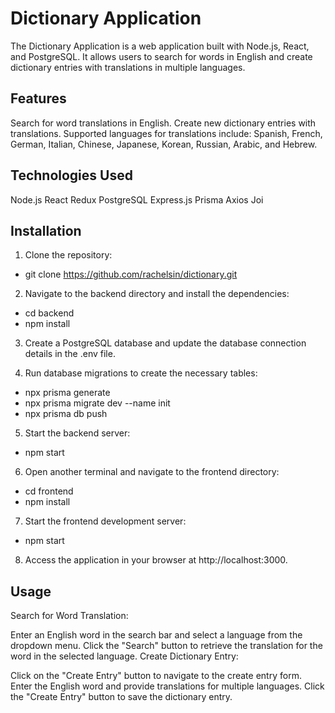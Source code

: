 # Dictionary Application
The Dictionary Application is a web application built with Node.js, React, and PostgreSQL. It allows users to search for words in English and create dictionary entries with translations in multiple languages.

## Features
Search for word translations in English.
Create new dictionary entries with translations.
Supported languages for translations include: Spanish, French, German, Italian, Chinese, Japanese, Korean, Russian, Arabic, and Hebrew.
## Technologies Used
Node.js
React
Redux
PostgreSQL
Express.js
Prisma
Axios
Joi
## Installation

1. Clone the repository:
- git clone https://github.com/rachelsin/dictionary.git

2. Navigate to the backend directory and install the dependencies:
- cd backend
- npm install
  
3. Create a PostgreSQL database and update the database connection details in the .env file.

4. Run database migrations to create the necessary tables:
- npx prisma generate
- npx prisma migrate dev --name init
- npx prisma db push
  
5. Start the backend server:
- npm start

6. Open another terminal and navigate to the frontend directory:
- cd frontend
- npm install
  
7. Start the frontend development server:
- npm start

8. Access the application in your browser at http://localhost:3000.

## Usage
Search for Word Translation:

Enter an English word in the search bar and select a language from the dropdown menu.
Click the "Search" button to retrieve the translation for the word in the selected language.
Create Dictionary Entry:

Click on the "Create Entry" button to navigate to the create entry form.
Enter the English word and provide translations for multiple languages.
Click the "Create Entry" button to save the dictionary entry.
